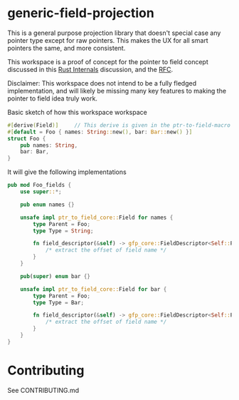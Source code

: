 # generic-field-projection

This is a general purpose projection library that doesn't special case any pointer type except for
raw pointers. This makes the UX for all smart pointers the same, and more consistent.

This workspace is a proof of concept for the pointer to field concept discussed in this [Rust Internals](https://internals.rust-lang.org/t/idea-pointer-to-field/10061) discussion, and the [RFC](https://github.com/rust-lang/rfcs/pull/2708).

Disclaimer: This workspace does not intend to be a fully fledged implementation, and will likely be missing many key features to making the pointer to field idea truly work.

Basic sketch of how this workspace workspace

```rust
#[derive(Field)]     // This derive is given in the ptr-to-field-macro crate
#[default = Foo { names: String::new(), bar: Bar::new() }]
struct Foo {
    pub names: String,
    bar: Bar,
}
```

It will give the following implementations

```rust
pub mod Foo_fields {
    use super::*;

    pub enum names {}

    unsafe impl ptr_to_field_core::Field for names {
        type Parent = Foo;
        type Type = String;

        fn field_descriptor(&self) -> gfp_core::FieldDescriptor<Self::Parent, Self::Type> {
            /* extract the offset of field name */
        }
    }

    pub(super) enum bar {}

    unsafe impl ptr_to_field_core::Field for bar {
        type Parent = Foo;
        type Type = Bar;

        fn field_descriptor(&self) -> gfp_core::FieldDescriptor<Self::Parent, Self::Type> {
            /* extract the offset of field name */
        }
    }
}
```


# Contributing

See CONTRIBUTING.md
